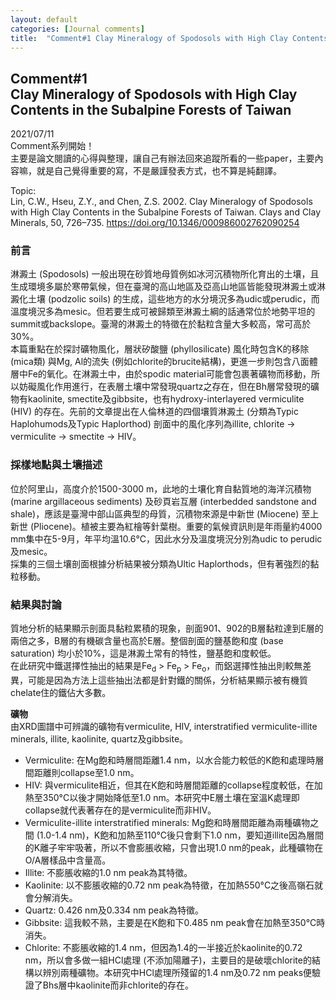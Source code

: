 ```yaml
---
layout: default
categories: [Journal comments]
title:  "Comment#1 Clay Mineralogy of Spodosols with High Clay Contents in the Subalpine Forests of Taiwan"
---
```


## Comment#1 <br/> Clay Mineralogy of Spodosols with High Clay Contents in the Subalpine Forests of Taiwan
2021/07/11  
Comment系列開始！  
主要是論文閱讀的心得與整理，讓自己有辦法回來追蹤所看的一些paper，主要內容嘛，就是自己覺得重要的寫，不是嚴謹發表方式，也不算是純翻譯。  
  
Topic:  
Lin, C.W., Hseu, Z.Y., and Chen, Z.S. 2002. Clay Mineralogy of Spodosols with High Clay Contents in the Subalpine Forests of Taiwan. Clays and Clay Minerals, 50, 726–735. <a href="https://doi.org/10.1346/000986002762090254" target="_blank">https://doi.org/10.1346/000986002762090254</a>  
  
### 前言
淋澱土 (Spodosols) 一般出現在砂質地母質例如冰河沉積物所化育出的土壤，且生成環境多屬於寒帶氣候，但在臺灣的高山地區及亞高山地區皆能發現淋澱土或淋澱化土壤 (podzolic soils) 的生成，這些地方的水分境況多為udic或perudic，而溫度境況多為mesic。但若要生成可被歸類至淋澱土綱的話通常位於地勢平坦的summit或backslope。臺灣的淋澱土的特徵在於黏粒含量大多較高，常可高於30%。  
本篇重點在於探討礦物風化，層狀矽酸鹽 (phyllosilicate) 風化時包含K的移除 (mica類) 與Mg, Al的流失 (例如chlorite的brucite結構)，更進一步則包含八面體層中Fe的氧化。在淋澱土中，由於spodic material可能會包裹著礦物而移動，所以妨礙風化作用進行，在表層土壤中常發現quartz之存在，但在Bh層常發現的礦物有kaolinite, smectite及gibbsite，也有hydroxy-interlayered vermiculite (HIV) 的存在。先前的文章提出在人倫林道的四個壤質淋澱土 (分類為Typic Haplohumods及Typic Haplorthod) 剖面中的風化序列為illite, chlorite &#8594; vermiculite &#8594; smectite &#8594; HIV。
  
### 採樣地點與土壤描述  
位於阿里山，高度介於1500-3000 m，此地的土壤化育自黏質地的海洋沉積物 (marine argillaceous sediments) 及砂頁岩互層 (interbedded sandstone and shale)，應該是臺灣中部山區典型的母質，沉積物來源是中新世 (Miocene) 至上新世 (Pliocene)。植被主要為紅檜等針葉樹。重要的氣候資訊則是年雨量約4000 mm集中在5-9月，年平均溫10.6&deg;C，因此水分及溫度境況分別為udic to perudic及mesic。  
採集的三個土壤剖面根據分析結果被分類為Ultic Haplorthods，但有著強烈的黏粒移動。  
  
### 結果與討論  
質地分析的結果顯示剖面具黏粒累積的現象，剖面901、902的B層黏粒達到E層的兩倍之多，B層的有機碳含量也高於E層。整個剖面的鹽基飽和度 (base saturation) 均小於10%，這是淋澱土常有的特性，鹽基飽和度較低。  
在此研究中鐵選擇性抽出的結果是Fe<sub>d</sub> > Fe<sub>p</sub> > Fe<sub>o</sub>，而鋁選擇性抽出則較無差異，可能是因為方法上這些抽出法都是針對鐵的關係，分析結果顯示被有機質chelate住的鐵佔大多數。  
  
**礦物**  
由XRD圖譜中可辨識的礦物有vermiculite, HIV, interstratified vermiculite-illite minerals, illite, kaolinite, quartz及gibbsite。  
- Vermiculite: 在Mg飽和時層間距離1.4 nm，以水合能力較低的K飽和處理時層間距離則collapse至1.0 nm。
- HIV: 與vermiculite相近，但其在K飽和時層間距離的collapse程度較低，在加熱至350&deg;C以後才開始降低至1.0 nm。本研究中E層土壤在室溫K處理即collapse就代表著存在的是vermiculite而非HIV。
- Vermiculite-illite interstratified minerals: Mg飽和時層間距離為兩種礦物之間 (1.0-1.4 nm)，K飽和加熱至110&deg;C後只會剩下1.0 nm，要知道illite因為層間的K離子牢牢吸著，所以不會膨脹收縮，只會出現1.0 nm的peak，此種礦物在O/A層樣品中含量高。
- Illite: 不膨脹收縮的1.0 nm peak為其特徵。
- Kaolinite: 以不膨脹收縮的0.72 nm peak為特徵，在加熱550&deg;C之後高嶺石就會分解消失。
- Quartz: 0.426 nm及0.334 nm peak為特徵。
- Gibbsite: 這我較不熟，主要是在K飽和下0.485 nm peak會在加熱至350&deg;C時消失。  
- Chlorite: 不膨脹收縮的1.4 nm，但因為1.4的一半接近於kaolinite的0.72 nm，所以會多做一組HCl處理 (不添加陽離子)，主要目的是破壞chlorite的結構以辨別兩種礦物。本研究中HCl處理所殘留的1.4 nm及0.72 nm peaks便驗證了Bhs層中kaolinite而非chlorite的存在。











